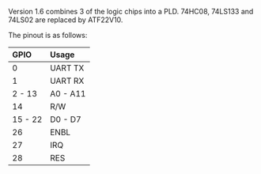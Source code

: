 Version 1.6 combines 3 of the logic chips into a PLD.
74HC08, 74LS133 and 74LS02 are replaced by ATF22V10.

The pinout is as follows:

| GPIO    | Usage     |
|:--------|:----------|
| 0       |  UART TX  |
| 1       |  UART RX  |
| 2 - 13  | A0 - A11  |
| 14      | R/W       |
| 15 - 22 | D0 - D7   |
| 26      | ENBL      |
| 27      | IRQ       |
| 28      | RES       |

